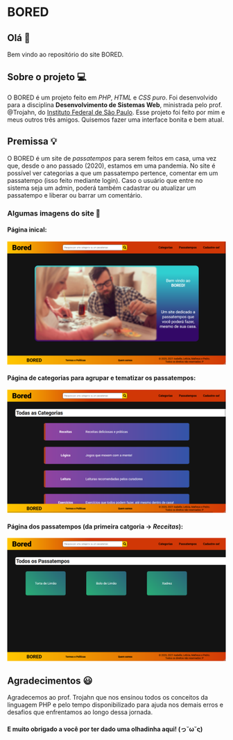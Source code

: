# BORED

## Olá 👋

Bem vindo ao repositório do site BORED.

## Sobre o projeto 💻
O BORED é um projeto feito em _PHP_, _HTML_ e _CSS puro_. Foi desenvolvido para a disciplina **Desenvolvimento de Sistemas Web**, ministrada pelo prof. @Trojahn, do [Instituto Federal de São Paulo](https://scl.ifsp.edu.br/).
Esse projeto foi feito por mim e meus outros três amigos. Quisemos fazer uma interface bonita e bem atual.

## Premissa 💡
O BORED é um site de _passatempos_ para serem feitos em casa, uma vez que, desde o ano passado (2020), estamos em uma pandemia.
No site é possível ver categorias a que um passatempo pertence, comentar em um passatempo (isso feito mediante login).
Caso o usuário que entre no sistema seja um admin, poderá também cadastrar ou atualizar um passatempo e liberar ou barrar um comentário.

### Algumas imagens do site 👀
#### Página inical:
![](index.png)

#### Página de categorias para agrupar e tematizar os passatempos:
![](categorias.png)

#### Página dos passatempos (da primeira catgoria -> _Receitas_):
![](passatempos.png)

## Agradecimentos 😃

Agradecemos ao prof. Trojahn que nos ensinou todos os conceitos da linguagem PHP e pelo tempo disponibilizado para ajuda nos demais erros e desafios que enfrentamos ao longo dessa jornada.

#### E muito obrigado a você por ter dado uma olhadinha aqui! (っ˘ω˘ς)
